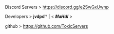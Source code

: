 Discord Servers > https://discord.gg/e2SwGxUwnp




Developers > 𝐣𝐯𝐝𝐩𝐝ˡᵒ | < 𝑴𝒂𝑯𝒅𝑰 >



github > https://github.com/ToxicServers
